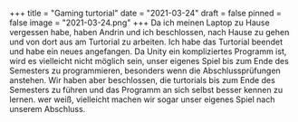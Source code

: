 +++
title = "Gaming turtorial"
date = "2021-03-24"
draft = false
pinned = false
image = "2021-03-24.png"
+++
Da ich meinen Laptop zu Hause vergessen habe, haben Andrin und ich beschlossen, nach Hause zu gehen und von dort aus am Turtorial zu arbeiten.  Ich habe das Turtorial beendet und habe ein neues angefangen. Da Unity ein kompliziertes Programm ist, wird es vielleicht nicht möglich sein, unser eigenes Spiel bis zum Ende des Semesters zu programmieren, besonders wenn die Abschlussprüfungen anstehen. Wir haben aber beschlossen,  die turtorials bis zum Ende des Semesters zu führen und das Programm an sich selbst besser kennen zu lernen. wer weiß, vielleicht machen wir sogar unser eigenes Spiel nach unserem Abschluss. 



![]()